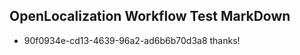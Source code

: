 ## OpenLocalization Workflow Test MarkDown

* 90f0934e-cd13-4639-96a2-ad6b6b70d3a8 
thanks!



<!--HONumber=Feb16_HO3-->
